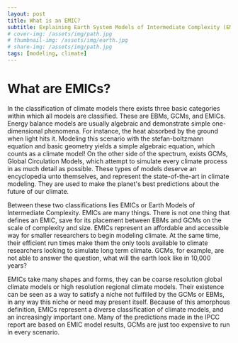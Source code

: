 ```yaml
---
layout: post
title: What is an EMIC?
subtitle: Explaining Earth System Models of Intermediate Complexity (EMICs) -- Part 1
# cover-img: /assets/img/path.jpg
# thumbnail-img: /assets/img/earth.jpg
# share-img: /assets/img/path.jpg
tags: [modeling, climate]
---
```


# What are EMICs?

In the classification of climate models there exists three basic categories within which all models are classified. These are EBMs, GCMs, and EMICs. Energy balance models are usually algebraic and demonstrate simple one-dimensional phenomena. For instance, the heat absorbed by the ground when light hits it. Modeling this scenario with the stefan-boltzmann equation and basic geometry yields a simple algebraic equation, which counts as a climate model! On the other side of the spectrum, exists GCMs, Global Circulation Models, which attempt to simulate every climate process in as much detail as possible. These types of models deserve an encyclopedia unto themselves, and represent the state-of-the-art in climate modeling. They are used to make the planet's best predictions about the future of our climate. 

Between these two classifications lies EMICs or Earth Models of Intermediate Complexity. EMICs are many things. There is not one thing that defines an EMIC, save for its placement between EBMs and GCMs on the scale of complexity and size. EMICs represent an affordable and accessible way for smaller researchers to begin modeling climate. At the same time, their efficient run times make them the only tools available to climate researchers looking to simulate long term climate. GCMs, for example, are not able to answer the question, what will the earth look like in 10,000 years?

EMICs take many shapes and forms, they can be coarse resolution global climate models or high resolution regional climate models. Their existence can be seen as a way to satisfy a niche not fulfilled by the GCMs or EBMs, in any way this niche or need may present itself. Because of this amorphous definition, EMICs represent a diverse classification of climate models, and an increasingly important one. Many of the predictions made in the IPCC report are based on EMIC model results, GCMs are just too expensive to run in every scenario.
